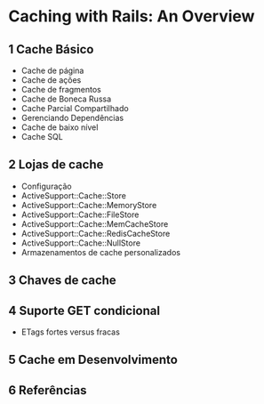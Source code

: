 # Caching with Rails: An Overview

## 1 Cache Básico
  - Cache de página
  - Cache de ações
  - Cache de fragmentos
  - Cache de Boneca Russa
  - Cache Parcial Compartilhado
  - Gerenciando Dependências
  - Cache de baixo nível
  - Cache SQL
## 2 Lojas de cache
  - Configuração
  - ActiveSupport::Cache::Store
  - ActiveSupport::Cache::MemoryStore
  - ActiveSupport::Cache::FileStore
  - ActiveSupport::Cache::MemCacheStore
  - ActiveSupport::Cache::RedisCacheStore
  - ActiveSupport::Cache::NullStore
  - Armazenamentos de cache personalizados
## 3 Chaves de cache
## 4 Suporte GET condicional
  - ETags fortes versus fracas
## 5 Cache em Desenvolvimento
## 6 Referências